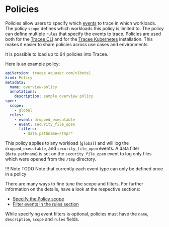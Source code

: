 # Policies

Policies allow users to specify which [events](../events/index.md) to trace in which workloads. The policy `scope` defines which workloads this policy is limited to. The policy can define multiple `rules` that specify the events to trace. Policies are used both for the [Tracee CLI](./usage/cli.md) and for the [Tracee Kubernetes](./usage/kubernetes.md) installation. This makes it easier to share policies across use cases and environments.

It is possible to load up to 64 policies into Tracee.

Here is an example policy:

```yaml
apiVersion: tracee.aquasec.com/v1beta1
kind: Policy
metadata:
  name: overview-policy
  annotations:
    description: sample overview policy
spec:
  scope:
    - global
  rules:
    - event: dropped_executable
    - event: security_file_open
      filters:
        - data.pathname=/tmp/*
```

This policy applies to any workload (`global`) and will log the `dropped_executable`, and `security_file_open` events. A data filter (`data.pathname`) is set on the `security_file_open` event to log only files which were opened from the `/tmp` directory.

!!! Note TODO
    Note that currently each event type can only be defined once in a policy

There are many ways to fine tune the scope and filters. For further information on the details, have a look at the respective sections: 

* [Specify the Policy scope](./scopes.md)
* [Filter events in the rules section](./rules.md)

While specifying event filters is optional, policies must have the `name`, `description`, `scope` and `rules` fields.
